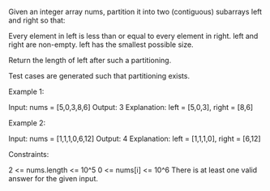 Given an integer array nums, partition it into two (contiguous) subarrays
left and right so that:


Every element in left is less than or equal to every element in right.
left and right are non-empty.
left has the smallest possible size.


Return the length of left after such a partitioning.

Test cases are generated such that partitioning exists.


Example 1:


Input: nums = [5,0,3,8,6]
Output: 3
Explanation: left = [5,0,3], right = [8,6]


Example 2:


Input: nums = [1,1,1,0,6,12]
Output: 4
Explanation: left = [1,1,1,0], right = [6,12]



Constraints:


2 <= nums.length <= 10^5
0 <= nums[i] <= 10^6
There is at least one valid answer for the given input.




